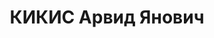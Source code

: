 ---
title: КИКИС Арвид Янович
description: "Род. в 1892, Полтавская губ., мест. Кострома, латыш. Проживал: г. Муром.\
  \ Преподаватель школы ФЗУ паровозо-ремонтного завода \n  Арестован 04.10.1936. Обв.\
  \ по ст. 17-58-8, 58-11. Приговор: ВК ВС СССР, 19.05.1937 – ВМН"
---
